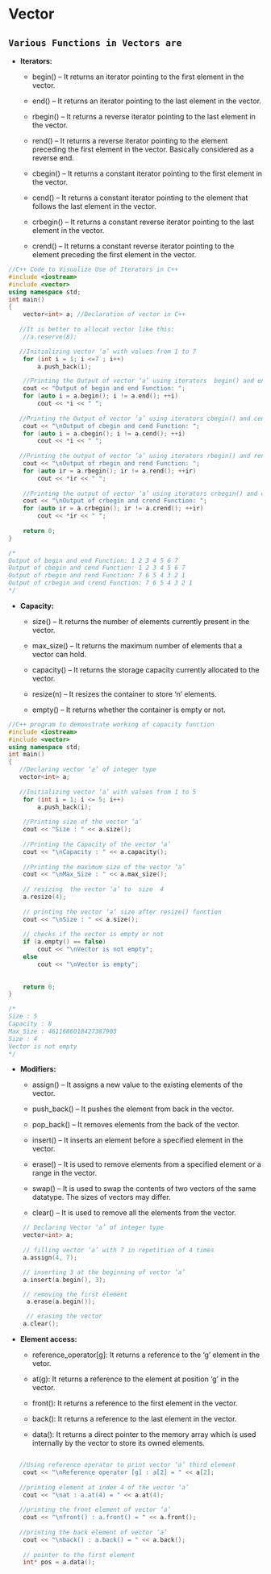 # Vector

## `Various Functions in Vectors are`  
- **Iterators:**

    - begin() –  It returns an iterator pointing to the first element in the vector.

    - end() – It returns an iterator pointing to the last element in the vector.
    - rbegin() – It returns a reverse iterator pointing to the last element in the vector.
    - rend() – It returns a reverse iterator pointing to the element preceding the first element in the vector. Basically considered as a reverse end.
    - cbegin() – It returns a constant iterator pointing to the first element in the vector.
    - cend() – It returns a constant iterator pointing to the element that follows the last element in the vector.
    - crbegin() – It returns a constant reverse iterator pointing to the last element in the vector.
    - crend() – It returns a constant reverse iterator pointing to the element preceding the first element in the vector.

```C++
//C++ Code to Visualize Use of Iterators in C++
#include <iostream> 
#include <vector> 
using namespace std;   
int main() 
{ 
    vector<int> a; //Declaration of vector in C++
   
   //It is better to allocat vector like this:
    //a.reserve(8);

   //Initializing vector ‘a’ with values from 1 to 7
    for (int i = 1; i <=7 ; i++) 
        a.push_back(i); 

    //Printing the Output of vector ‘a’ using iterators  begin() and end()  
    cout << "Output of begin and end Function: "; 
    for (auto i = a.begin(); i != a.end(); ++i) 
        cout << *i << " "; 
   
   //Printing the Output of vector ‘a’ using iterators cbegin() and cend()
    cout << "\nOutput of cbegin and cend Function: "; 
    for (auto i = a.cbegin(); i != a.cend(); ++i) 
        cout << *i << " "; 
   
   //Printing the output of vector ‘a’ using iterators rbegin() and rend()
    cout << "\nOutput of rbegin and rend Function: "; 
    for (auto ir = a.rbegin(); ir != a.rend(); ++ir) 
        cout << *ir << " "; 
  
    //Printing the output of vector ‘a’ using iterators crbegin() and crend()
    cout << "\nOutput of crbegin and crend Function: "; 
    for (auto ir = a.crbegin(); ir != a.crend(); ++ir) 
        cout << *ir << " "; 
  
    return 0; 
} 

/*
Output of begin and end Function: 1 2 3 4 5 6 7 
Output of cbegin and cend Function: 1 2 3 4 5 6 7 
Output of rbegin and rend Function: 7 6 5 4 3 2 1 
Output of crbegin and crend Function: 7 6 5 4 3 2 1
*/
```

- **Capacity:**

    - size() – It returns the number of elements currently present in the vector.

    - max_size() – It returns the maximum number of elements that a vector can hold.
    - capacity() – It returns the storage capacity currently allocated to the vector.
    - resize(n) – It resizes the container to store ‘n’ elements.
    - empty() – It returns whether the container is empty or not.

```C++
//C++ program to demonstrate working of capacity function
#include <iostream>
#include <vector> 
using namespace std; 
int main() 
{ 
   //Declaring vector ‘a’ of integer type 
   vector<int> a; 
   
   //Initializing vector ‘a’ with values from 1 to 5
    for (int i = 1; i <= 5; i++) 
        a.push_back(i); 
  
    //Printing size of the vector ‘a’
    cout << "Size : " << a.size(); 
   
    //Printing the Capacity of the vector ‘a’
    cout << "\nCapacity : " << a.capacity(); 
    
    //Printing the maximum size of the vector ‘a’
    cout << "\nMax_Size : " << a.max_size(); 
  
    // resizing  the vector ‘a’ to  size  4 
    a.resize(4); 
  
    // printing the vector ‘a’ size after resize() function
    cout << "\nSize : " << a.size(); 
  
    // checks if the vector is empty or not 
    if (a.empty() == false) 
        cout << "\nVector is not empty"; 
    else
        cout << "\nVector is empty"; 
  
  
    return 0; 
} 

/*
Size : 5
Capacity : 8
Max_Size : 4611686018427387903
Size : 4
Vector is not empty
*/
```

- **Modifiers:**

    - assign() – It assigns a new value to the existing elements of the vector.

    - push_back() – It pushes the element from back in the vector.
    - pop_back() – It removes elements from the back of the vector.
    - insert() – It inserts an element before a specified element in the vector.
    - erase() – It is used to remove elements from a specified element or a range in the vector.
    - swap() – It is used to swap the contents of two vectors of the same datatype. The sizes of vectors may differ.
    - clear() – It is used to remove all the elements from the vector.

```C++
    // Declaring Vector ‘a’ of integer type
    vector<int> a; 
  
    // filling vector ‘a’ with 7 in repetition of 4 times
    a.assign(4, 7); 

    // inserting 3 at the beginning of vector ‘a’
    a.insert(a.begin(), 3); 

    // removing the first element 
     a.erase(a.begin()); 

     // erasing the vector 
    a.clear(); 


```

- **Element access:**

    - reference_operator[g]: It returns a reference to the ‘g’ element in the vetor.

    - at(g): It returns a reference to the element at position ‘g’ in the vector.
    
    - front(): It returns a reference to the first element in the vector.
    - back(): It returns a reference to the last element in the vector.
    - data(): It returns a direct pointer to the memory array which is used internally by the vector to store its owned elements.

```C++

   //Using reference operator to print vector ‘a’ third element
    cout << "\nReference operator [g] : a[2] = " << a[2]; 
   
   //printing element at index 4 of the vector ‘a’
    cout << "\nat : a.at(4) = " << a.at(4); 
   
   //printing the front element of vector ‘a’
    cout << "\nfront() : a.front() = " << a.front(); 
  
   //printing the back element of vector ‘a’
    cout << "\nback() : a.back() = " << a.back(); 
  
    // pointer to the first element 
    int* pos = a.data(); 
    
```